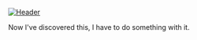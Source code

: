 [![Header](https://raw.githubusercontent.com/briandfoy/briandfoy/header.jpg "Header")](https://briandfoy.github.io/)

<!--
**briandfoy/briandfoy** is a ✨ _special_ ✨ repository because its `README.md` (this file) appears on your GitHub profile.

Here are some ideas to get you started:

- 🔭 I’m currently working on ...
- 🌱 I’m currently learning ...
- 👯 I’m looking to collaborate on ...
- 🤔 I’m looking for help with ...
- 💬 Ask me about ...
- 📫 How to reach me: ...
- 😄 Pronouns: ...
- ⚡ Fun fact: ...
-->

Now I've discovered this, I have to do something with it.
